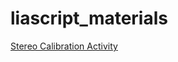# liascript_materials

[Stereo Calibration Activity](https://liascript.github.io/course/?https://dscroft.github.io/liascript_materials/stereo_calibration_activity/stereo_calibration_activity.md)